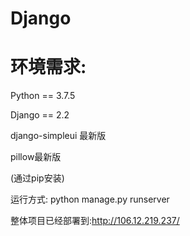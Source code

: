 # Django

# 环境需求: 
Python == 3.7.5

Django == 2.2

django-simpleui 最新版

pillow最新版

(通过pip安装)

运行方式:
python manage.py runserver

整体项目已经部署到:http://106.12.219.237/
